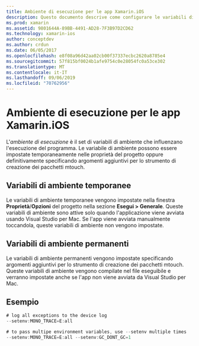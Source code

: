 ```yaml
---
title: Ambiente di esecuzione per le app Xamarin.iOS
description: Questo documento descrive come configurare le variabili di ambiente temporanee e permanenti per un'app Xamarin.iOS. Queste variabili possono essere specificate nelle proprietà di un progetto o come argomenti aggiuntivi per lo strumento di creazione dei pacchetti mtouch.
ms.prod: xamarin
ms.assetid: 9801644A-89BB-4491-AD28-7F3B97D2CD62
ms.technology: xamarin-ios
author: conceptdev
ms.author: crdun
ms.date: 06/05/2017
ms.openlocfilehash: e8f08a96d42aa02cb00f37337ecbc2620a8785e4
ms.sourcegitcommit: 57f815bf0024b1afe9754c0e28054fc0a53ce302
ms.translationtype: MT
ms.contentlocale: it-IT
ms.lasthandoff: 09/06/2019
ms.locfileid: "70762956"
---
```

# <a name="execution-environment-for-xamarinios-apps"></a>Ambiente di esecuzione per le app Xamarin.iOS

L'*ambiente di esecuzione* è il set di variabili di ambiente che influenzano l'esecuzione del programma. Le variabile di ambiente possono essere impostate temporaneamente nelle proprietà del progetto oppure definitivamente specificando argomenti aggiuntivi per lo strumento di creazione dei pacchetti mtouch.

## <a name="temporary-environment-variables"></a>Variabili di ambiente temporanee

Le variabili di ambiente temporanee vengono impostate nella finestra **Proprietà**/**Opzioni** del progetto nella sezione **Esegui > Generale**. Queste variabili di ambiente sono attive solo quando l'applicazione viene avviata usando Visual Studio per Mac. Se l'app viene avviata manualmente toccandola, queste variabili di ambiente non vengono impostate.

## <a name="permanent-environment-variables"></a>Variabili di ambiente permanenti

Le variabili di ambiente permanenti vengono impostate specificando argomenti aggiuntivi per lo strumento di creazione dei pacchetti mtouch. Queste variabili di ambiente vengono compilate nel file eseguibile e verranno impostate anche se l'app non viene avviata da Visual Studio per Mac.

## <a name="example"></a>Esempio

```csharp
# log all exceptions to the device log
--setenv:MONO_TRACE=E:all

# to pass multipe environment variables, use --setenv multiple times
--setenv:MONO_TRACE=E:all --setenv:GC_DONT_GC=1
```
